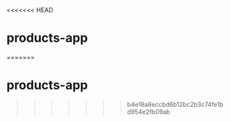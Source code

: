 <<<<<<< HEAD
# products-app  
=======
# products-app
>>>>>>> b4e18a8eccbd6b12bc2b3c74fe1bd954e2fb09ab
